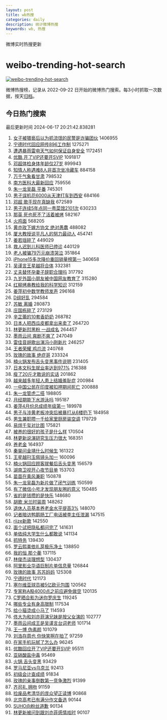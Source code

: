 ```yaml
---
layout: post
title: wb热搜
categories: daily
description: 统计微博热搜
keywords: wb, 热搜
---
```


微博实时热搜更新

# weibo-trending-hot-search

[![weibo-trending-hot-search](https://github.com/ameizi/weibo-trending-hot-search/actions/workflows/ci.yml/badge.svg)](https://github.com/ameizi/weibo-trending-hot-search/actions/workflows/ci.yml)

微博热搜榜，记录从 2022-09-22 日开始的微博热门搜索。每3小时抓取一次数据，按天[归档](./archives)。

## 今日热门搜索

<!-- BEGIN --> 
最后更新时间 2024-06-17 20:21:42.838281 
1. [女子被猥亵后以为抓流氓的民警是诈骗团伙](https://s.weibo.com/weibo?q=%23%E5%A5%B3%E5%AD%90%E8%A2%AB%E7%8C%A5%E4%BA%B5%E5%90%8E%E4%BB%A5%E4%B8%BA%E6%8A%93%E6%B5%81%E6%B0%93%E7%9A%84%E6%B0%91%E8%AD%A6%E6%98%AF%E8%AF%88%E9%AA%97%E5%9B%A2%E4%BC%99%23&t=31&band_rank=1&Refer=top) 1406955
1. [宁德时代回应网传896工作制](https://s.weibo.com/weibo?q=%23%E5%AE%81%E5%BE%B7%E6%97%B6%E4%BB%A3%E5%9B%9E%E5%BA%94%E7%BD%91%E4%BC%A0896%E5%B7%A5%E4%BD%9C%E5%88%B6%23&t=31&band_rank=2&Refer=top) 1275271
1. [遭遇暴雨雷电天气如何保证自身安全](https://s.weibo.com/weibo?q=%23%E9%81%AD%E9%81%87%E6%9A%B4%E9%9B%A8%E9%9B%B7%E7%94%B5%E5%A4%A9%E6%B0%94%E5%A6%82%E4%BD%95%E4%BF%9D%E8%AF%81%E8%87%AA%E8%BA%AB%E5%AE%89%E5%85%A8%23&t=31&band_rank=3&Refer=top) 1172451
1. [优酷 开了VIP还要开SVIP](https://s.weibo.com/weibo?q=%E4%BC%98%E9%85%B7%20%E5%BC%80%E4%BA%86VIP%E8%BF%98%E8%A6%81%E5%BC%80SVIP&t=31&band_rank=4&Refer=top) 1091817
1. [邓超体检身体年龄仅27岁](https://s.weibo.com/weibo?q=%23%E9%82%93%E8%B6%85%E4%BD%93%E6%A3%80%E8%BA%AB%E4%BD%93%E5%B9%B4%E9%BE%84%E4%BB%8527%E5%B2%81%23&t=31&band_rank=1&Refer=top) 899943
1. [知情人称遇难8人非首次坐冷藏车](https://s.weibo.com/weibo?q=%23%E7%9F%A5%E6%83%85%E4%BA%BA%E7%A7%B0%E9%81%87%E9%9A%BE8%E4%BA%BA%E9%9D%9E%E9%A6%96%E6%AC%A1%E5%9D%90%E5%86%B7%E8%97%8F%E8%BD%A6%23&t=31&band_rank=2&Refer=top) 884158
1. [万千气象看甘肃](https://s.weibo.com/weibo?q=%23%E4%B8%87%E5%8D%83%E6%B0%94%E8%B1%A1%E7%9C%8B%E7%94%98%E8%82%83%23&t=31&band_rank=41&Refer=top) 798532
1. [南方医科大最新回应](https://s.weibo.com/weibo?q=%23%E5%8D%97%E6%96%B9%E5%8C%BB%E7%A7%91%E5%A4%A7%E6%9C%80%E6%96%B0%E5%9B%9E%E5%BA%94%23&t=31&band_rank=5&Refer=top) 759556
1. [朱一龙吴磊 平番](https://s.weibo.com/weibo?q=%E6%9C%B1%E4%B8%80%E9%BE%99%E5%90%B4%E7%A3%8A%20%E5%B9%B3%E7%95%AA&t=31&band_rank=4&Refer=top) 745301
1. [男子误机花6000从天津打车到西安](https://s.weibo.com/weibo?q=%23%E7%94%B7%E5%AD%90%E8%AF%AF%E6%9C%BA%E8%8A%B16000%E4%BB%8E%E5%A4%A9%E6%B4%A5%E6%89%93%E8%BD%A6%E5%88%B0%E8%A5%BF%E5%AE%89%23&t=31&band_rank=5&Refer=top) 684166
1. [邓超 歌手现在真缺我](https://s.weibo.com/weibo?q=%E9%82%93%E8%B6%85%20%E6%AD%8C%E6%89%8B%E7%8E%B0%E5%9C%A8%E7%9C%9F%E7%BC%BA%E6%88%91&t=31&band_rank=6&Refer=top) 672589
1. [男子连续5年点同一粤菜馆2101次](https://s.weibo.com/weibo?q=%23%E7%94%B7%E5%AD%90%E8%BF%9E%E7%BB%AD5%E5%B9%B4%E7%82%B9%E5%90%8C%E4%B8%80%E7%B2%A4%E8%8F%9C%E9%A6%862101%E6%AC%A1%23&t=31&band_rank=7&Refer=top) 630233
1. [那英 死也死不了活着被烤](https://s.weibo.com/weibo?q=%E9%82%A3%E8%8B%B1%20%E6%AD%BB%E4%B9%9F%E6%AD%BB%E4%B8%8D%E4%BA%86%E6%B4%BB%E7%9D%80%E8%A2%AB%E7%83%A4&t=31&band_rank=8&Refer=top) 582167
1. [火鸡面](https://s.weibo.com/weibo?q=%E7%81%AB%E9%B8%A1%E9%9D%A2&t=31&band_rank=6&Refer=top) 568205
1. [黄亦玫下嫁方协文 绝对愚蠢](https://s.weibo.com/weibo?q=%E9%BB%84%E4%BA%A6%E7%8E%AB%E4%B8%8B%E5%AB%81%E6%96%B9%E5%8D%8F%E6%96%87%20%E7%BB%9D%E5%AF%B9%E6%84%9A%E8%A0%A2&t=31&band_rank=9&Refer=top) 488082
1. [厦大教授说平凡人的努力最动人](https://s.weibo.com/weibo?q=%23%E5%8E%A6%E5%A4%A7%E6%95%99%E6%8E%88%E8%AF%B4%E5%B9%B3%E5%87%A1%E4%BA%BA%E7%9A%84%E5%8A%AA%E5%8A%9B%E6%9C%80%E5%8A%A8%E4%BA%BA%23&t=31&band_rank=10&Refer=top) 454741
1. [姜若瑶碎了](https://s.weibo.com/weibo?q=%23%E5%A7%9C%E8%8B%A5%E7%91%B6%E7%A2%8E%E4%BA%86%23&t=31&band_rank=11&Refer=top) 449029
1. [救人迟到儿科医师已停诊](https://s.weibo.com/weibo?q=%23%E6%95%91%E4%BA%BA%E8%BF%9F%E5%88%B0%E5%84%BF%E7%A7%91%E5%8C%BB%E5%B8%88%E5%B7%B2%E5%81%9C%E8%AF%8A%23&t=31&band_rank=12&Refer=top) 440129
1. [老人被骗79万元崩溃哭泣](https://s.weibo.com/weibo?q=%23%E8%80%81%E4%BA%BA%E8%A2%AB%E9%AA%9779%E4%B8%87%E5%85%83%E5%B4%A9%E6%BA%83%E5%93%AD%E6%B3%A3%23&t=31&band_rank=13&Refer=top) 351864
1. [iPhone15多次降价重回销量榜第一](https://s.weibo.com/weibo?q=%23iPhone15%E5%A4%9A%E6%AC%A1%E9%99%8D%E4%BB%B7%E9%87%8D%E5%9B%9E%E9%94%80%E9%87%8F%E6%A6%9C%E7%AC%AC%E4%B8%80%23&t=31&band_rank=8&Refer=top) 340658
1. [吴谨言王星越将合体](https://s.weibo.com/weibo?q=%23%E5%90%B4%E8%B0%A8%E8%A8%80%E7%8E%8B%E6%98%9F%E8%B6%8A%E5%B0%86%E5%90%88%E4%BD%93%23&t=31&band_rank=14&Refer=top) 332381
1. [丈夫替怀孕妻子辞职合理吗](https://s.weibo.com/weibo?q=%23%E4%B8%88%E5%A4%AB%E6%9B%BF%E6%80%80%E5%AD%95%E5%A6%BB%E5%AD%90%E8%BE%9E%E8%81%8C%E5%90%88%E7%90%86%E5%90%97%23&t=31&band_rank=9&Refer=top) 317792
1. [九岁外国小朋友被中国网友教育了](https://s.weibo.com/weibo?q=%23%E4%B9%9D%E5%B2%81%E5%A4%96%E5%9B%BD%E5%B0%8F%E6%9C%8B%E5%8F%8B%E8%A2%AB%E4%B8%AD%E5%9B%BD%E7%BD%91%E5%8F%8B%E6%95%99%E8%82%B2%E4%BA%86%23&t=31&band_rank=15&Refer=top) 315280
1. [红柳烤串教给我的科学知识](https://s.weibo.com/weibo?q=%23%E7%BA%A2%E6%9F%B3%E7%83%A4%E4%B8%B2%E6%95%99%E7%BB%99%E6%88%91%E7%9A%84%E7%A7%91%E5%AD%A6%E7%9F%A5%E8%AF%86%23&t=31&band_rank=10&Refer=top) 312159
1. [姜萍初中数学教师发声](https://s.weibo.com/weibo?q=%23%E5%A7%9C%E8%90%8D%E5%88%9D%E4%B8%AD%E6%95%B0%E5%AD%A6%E6%95%99%E5%B8%88%E5%8F%91%E5%A3%B0%23&t=31&band_rank=11&Refer=top) 296168
1. [D组好乱](https://s.weibo.com/weibo?q=%23D%E7%BB%84%E5%A5%BD%E4%B9%B1%23&t=31&band_rank=12&Refer=top) 294584
1. [苏敏 离婚](https://s.weibo.com/weibo?q=%E8%8B%8F%E6%95%8F%20%E7%A6%BB%E5%A9%9A&t=31&band_rank=13&Refer=top) 280873
1. [庄国栋碎了](https://s.weibo.com/weibo?q=%E5%BA%84%E5%9B%BD%E6%A0%8B%E7%A2%8E%E4%BA%86&t=31&band_rank=14&Refer=top) 273129
1. [辛芷蕾的10套香奶奶](https://s.weibo.com/weibo?q=%E8%BE%9B%E8%8A%B7%E8%95%BE%E7%9A%8410%E5%A5%97%E9%A6%99%E5%A5%B6%E5%A5%B6&t=31&band_rank=16&Refer=top) 268782
1. [日本人把西瓜皮都拿出来卖了](https://s.weibo.com/weibo?q=%23%E6%97%A5%E6%9C%AC%E4%BA%BA%E6%8A%8A%E8%A5%BF%E7%93%9C%E7%9A%AE%E9%83%BD%E6%8B%BF%E5%87%BA%E6%9D%A5%E5%8D%96%E4%BA%86%23&t=31&band_rank=17&Refer=top) 264720
1. [林更新怼黑粉 一战成名](https://s.weibo.com/weibo?q=%E6%9E%97%E6%9B%B4%E6%96%B0%E6%80%BC%E9%BB%91%E7%B2%89%20%E4%B8%80%E6%88%98%E6%88%90%E5%90%8D&t=31&band_rank=15&Refer=top) 264457
1. [墨雨云间 爽剧不爽了](https://s.weibo.com/weibo?q=%E5%A2%A8%E9%9B%A8%E4%BA%91%E9%97%B4%20%E7%88%BD%E5%89%A7%E4%B8%8D%E7%88%BD%E4%BA%86&t=31&band_rank=18&Refer=top) 247049
1. [雷佳音胡歌出演冯小刚新片](https://s.weibo.com/weibo?q=%23%E9%9B%B7%E4%BD%B3%E9%9F%B3%E8%83%A1%E6%AD%8C%E5%87%BA%E6%BC%94%E5%86%AF%E5%B0%8F%E5%88%9A%E6%96%B0%E7%89%87%23&t=31&band_rank=16&Refer=top) 246257
1. [王者荣耀 鸡爪流](https://s.weibo.com/weibo?q=%E7%8E%8B%E8%80%85%E8%8D%A3%E8%80%80%20%E9%B8%A1%E7%88%AA%E6%B5%81&t=31&band_rank=17&Refer=top) 240768
1. [玫瑰的故事 绝症哥](https://s.weibo.com/weibo?q=%E7%8E%AB%E7%91%B0%E7%9A%84%E6%95%85%E4%BA%8B%20%E7%BB%9D%E7%97%87%E5%93%A5&t=31&band_rank=18&Refer=top) 233324
1. [楠火锅发布舌头变黑事件说明](https://s.weibo.com/weibo?q=%23%E6%A5%A0%E7%81%AB%E9%94%85%E5%8F%91%E5%B8%83%E8%88%8C%E5%A4%B4%E5%8F%98%E9%BB%91%E4%BA%8B%E4%BB%B6%E8%AF%B4%E6%98%8E%23&t=31&band_rank=19&Refer=top) 231405
1. [日本文科生就业率达到97.1%](https://s.weibo.com/weibo?q=%23%E6%97%A5%E6%9C%AC%E6%96%87%E7%A7%91%E7%94%9F%E5%B0%B1%E4%B8%9A%E7%8E%87%E8%BE%BE%E5%88%B097.1%25%23&t=31&band_rank=19&Refer=top) 216388
1. [瘦了20斤才敢说的实话](https://s.weibo.com/weibo?q=%E7%98%A6%E4%BA%8620%E6%96%A4%E6%89%8D%E6%95%A2%E8%AF%B4%E7%9A%84%E5%AE%9E%E8%AF%9D&t=31&band_rank=21&Refer=top) 201862
1. [越来越多年轻人患上结婚羞耻症](https://s.weibo.com/weibo?q=%23%E8%B6%8A%E6%9D%A5%E8%B6%8A%E5%A4%9A%E5%B9%B4%E8%BD%BB%E4%BA%BA%E6%82%A3%E4%B8%8A%E7%BB%93%E5%A9%9A%E7%BE%9E%E8%80%BB%E7%97%87%23&t=31&band_rank=22&Refer=top) 200984
1. [一中国公民在印度被扣押期间死亡](https://s.weibo.com/weibo?q=%23%E4%B8%80%E4%B8%AD%E5%9B%BD%E5%85%AC%E6%B0%91%E5%9C%A8%E5%8D%B0%E5%BA%A6%E8%A2%AB%E6%89%A3%E6%8A%BC%E6%9C%9F%E9%97%B4%E6%AD%BB%E4%BA%A1%23&t=31&band_rank=23&Refer=top) 200888
1. [朱一龙管虎二搭](https://s.weibo.com/weibo?q=%23%E6%9C%B1%E4%B8%80%E9%BE%99%E7%AE%A1%E8%99%8E%E4%BA%8C%E6%90%AD%23&t=31&band_rank=24&Refer=top) 198805
1. [月经期能下水游泳吗](https://s.weibo.com/weibo?q=%23%E6%9C%88%E7%BB%8F%E6%9C%9F%E8%83%BD%E4%B8%8B%E6%B0%B4%E6%B8%B8%E6%B3%B3%E5%90%97%23&t=31&band_rank=20&Refer=top) 195187
1. [姜萍4月份总成绩年级第一](https://s.weibo.com/weibo?q=%23%E5%A7%9C%E8%90%8D4%E6%9C%88%E4%BB%BD%E6%80%BB%E6%88%90%E7%BB%A9%E5%B9%B4%E7%BA%A7%E7%AC%AC%E4%B8%80%23&t=31&band_rank=21&Refer=top) 189978
1. [男子与涉黄老板冲突后被暴打从6楼扔下](https://s.weibo.com/weibo?q=%23%E7%94%B7%E5%AD%90%E4%B8%8E%E6%B6%89%E9%BB%84%E8%80%81%E6%9D%BF%E5%86%B2%E7%AA%81%E5%90%8E%E8%A2%AB%E6%9A%B4%E6%89%93%E4%BB%8E6%E6%A5%BC%E6%89%94%E4%B8%8B%23&t=31&band_rank=22&Refer=top) 184958
1. [男生兼职攒一千给家里厨房装空调](https://s.weibo.com/weibo?q=%23%E7%94%B7%E7%94%9F%E5%85%BC%E8%81%8C%E6%94%92%E4%B8%80%E5%8D%83%E7%BB%99%E5%AE%B6%E9%87%8C%E5%8E%A8%E6%88%BF%E8%A3%85%E7%A9%BA%E8%B0%83%23&t=31&band_rank=23&Refer=top) 179729
1. [易烊千玺对比图](https://s.weibo.com/weibo?q=%E6%98%93%E7%83%8A%E5%8D%83%E7%8E%BA%E5%AF%B9%E6%AF%94%E5%9B%BE&t=31&band_rank=24&Refer=top) 175821
1. [被养的很好的孩子是什么样](https://s.weibo.com/weibo?q=%23%E8%A2%AB%E5%85%BB%E7%9A%84%E5%BE%88%E5%A5%BD%E7%9A%84%E5%AD%A9%E5%AD%90%E6%98%AF%E4%BB%80%E4%B9%88%E6%A0%B7%23&t=31&band_rank=25&Refer=top) 170504
1. [林更新说演研究生压力很大](https://s.weibo.com/weibo?q=%23%E6%9E%97%E6%9B%B4%E6%96%B0%E8%AF%B4%E6%BC%94%E7%A0%94%E7%A9%B6%E7%94%9F%E5%8E%8B%E5%8A%9B%E5%BE%88%E5%A4%A7%23&t=31&band_rank=26&Refer=top) 168351
1. [养老金](https://s.weibo.com/weibo?q=%E5%85%BB%E8%80%81%E9%87%91&t=31&band_rank=25&Refer=top) 164937
1. [秦昊问金靖什么时候生](https://s.weibo.com/weibo?q=%23%E7%A7%A6%E6%98%8A%E9%97%AE%E9%87%91%E9%9D%96%E4%BB%80%E4%B9%88%E6%97%B6%E5%80%99%E7%94%9F%23&t=31&band_rank=26&Refer=top) 161322
1. [王星越叼玉佩镜头加一](https://s.weibo.com/weibo?q=%23%E7%8E%8B%E6%98%9F%E8%B6%8A%E5%8F%BC%E7%8E%89%E4%BD%A9%E9%95%9C%E5%A4%B4%E5%8A%A0%E4%B8%80%23&t=31&band_rank=27&Refer=top) 160096
1. [楠火锅回应顾客就餐后舌头变黑](https://s.weibo.com/weibo?q=%23%E6%A5%A0%E7%81%AB%E9%94%85%E5%9B%9E%E5%BA%94%E9%A1%BE%E5%AE%A2%E5%B0%B1%E9%A4%90%E5%90%8E%E8%88%8C%E5%A4%B4%E5%8F%98%E9%BB%91%23&t=31&band_rank=27&Refer=top) 156579
1. [湖南卫视开心夜节目单](https://s.weibo.com/weibo?q=%23%E6%B9%96%E5%8D%97%E5%8D%AB%E8%A7%86%E5%BC%80%E5%BF%83%E5%A4%9C%E8%8A%82%E7%9B%AE%E5%8D%95%23&t=31&band_rank=28&Refer=top) 153703
1. [苗苗在乘风兼职](https://s.weibo.com/weibo?q=%E8%8B%97%E8%8B%97%E5%9C%A8%E4%B9%98%E9%A3%8E%E5%85%BC%E8%81%8C&t=31&band_rank=29&Refer=top) 150878
1. [朱一龙吴磊为新片做了闭气训练](https://s.weibo.com/weibo?q=%23%E6%9C%B1%E4%B8%80%E9%BE%99%E5%90%B4%E7%A3%8A%E4%B8%BA%E6%96%B0%E7%89%87%E5%81%9A%E4%BA%86%E9%97%AD%E6%B0%94%E8%AE%AD%E7%BB%83%23&t=31&band_rank=30&Refer=top) 150599
1. [有了微信小号才发现朋友圈的意义](https://s.weibo.com/weibo?q=%23%E6%9C%89%E4%BA%86%E5%BE%AE%E4%BF%A1%E5%B0%8F%E5%8F%B7%E6%89%8D%E5%8F%91%E7%8E%B0%E6%9C%8B%E5%8F%8B%E5%9C%88%E7%9A%84%E6%84%8F%E4%B9%89%23&t=31&band_rank=28&Refer=top) 150485
1. [省的是钱攒的是快乐](https://s.weibo.com/weibo?q=%E7%9C%81%E7%9A%84%E6%98%AF%E9%92%B1%E6%94%92%E7%9A%84%E6%98%AF%E5%BF%AB%E4%B9%90&t=31&band_rank=29&Refer=top) 148680
1. [胡歌 米兰时装周](https://s.weibo.com/weibo?q=%E8%83%A1%E6%AD%8C%20%E7%B1%B3%E5%85%B0%E6%97%B6%E8%A3%85%E5%91%A8&t=31&band_rank=30&Refer=top) 148262
1. [退休人员基本养老金水平提高3%](https://s.weibo.com/weibo?q=%23%E9%80%80%E4%BC%91%E4%BA%BA%E5%91%98%E5%9F%BA%E6%9C%AC%E5%85%BB%E8%80%81%E9%87%91%E6%B0%B4%E5%B9%B3%E6%8F%90%E9%AB%983%25%23&t=31&band_rank=31&Refer=top) 148070
1. [记者暗访鸭鹅肠工厂电话被李主任泄漏](https://s.weibo.com/weibo?q=%23%E8%AE%B0%E8%80%85%E6%9A%97%E8%AE%BF%E9%B8%AD%E9%B9%85%E8%82%A0%E5%B7%A5%E5%8E%82%E7%94%B5%E8%AF%9D%E8%A2%AB%E6%9D%8E%E4%B8%BB%E4%BB%BB%E6%B3%84%E6%BC%8F%23&t=31&band_rank=31&Refer=top) 147515
1. [riize新歌](https://s.weibo.com/weibo?q=riize%E6%96%B0%E6%AD%8C&t=31&band_rank=32&Refer=top) 142550
1. [面个试把隐私都问完了](https://s.weibo.com/weibo?q=%23%E9%9D%A2%E4%B8%AA%E8%AF%95%E6%8A%8A%E9%9A%90%E7%A7%81%E9%83%BD%E9%97%AE%E5%AE%8C%E4%BA%86%23&t=31&band_rank=33&Refer=top) 141631
1. [单依纯大学生什么都敢说](https://s.weibo.com/weibo?q=%23%E5%8D%95%E4%BE%9D%E7%BA%AF%E5%A4%A7%E5%AD%A6%E7%94%9F%E4%BB%80%E4%B9%88%E9%83%BD%E6%95%A2%E8%AF%B4%23&t=31&band_rank=34&Refer=top) 141134
1. [抓特务](https://s.weibo.com/weibo?q=%E6%8A%93%E7%89%B9%E5%8A%A1&t=31&band_rank=35&Refer=top) 139430
1. [罗云熙美依礼芽极乐净土](https://s.weibo.com/weibo?q=%23%E7%BD%97%E4%BA%91%E7%86%99%E7%BE%8E%E4%BE%9D%E7%A4%BC%E8%8A%BD%E6%9E%81%E4%B9%90%E5%87%80%E5%9C%9F%23&t=31&band_rank=36&Refer=top) 138850
1. [我的恒 那个蘅](https://s.weibo.com/weibo?q=%E6%88%91%E7%9A%84%E6%81%92%20%E9%82%A3%E4%B8%AA%E8%98%85&t=31&band_rank=33&Refer=top) 137115
1. [林俊杰谈理想型](https://s.weibo.com/weibo?q=%23%E6%9E%97%E4%BF%8A%E6%9D%B0%E8%B0%88%E7%90%86%E6%83%B3%E5%9E%8B%23&t=31&band_rank=34&Refer=top) 130437
1. [阿里影业华语巨制片单信息量](https://s.weibo.com/weibo?q=%23%E9%98%BF%E9%87%8C%E5%BD%B1%E4%B8%9A%E5%8D%8E%E8%AF%AD%E5%B7%A8%E5%88%B6%E7%89%87%E5%8D%95%E4%BF%A1%E6%81%AF%E9%87%8F%23&t=31&band_rank=38&Refer=top) 126844
1. [玫瑰的故事 苏苏妈妈](https://s.weibo.com/weibo?q=%E7%8E%AB%E7%91%B0%E7%9A%84%E6%95%85%E4%BA%8B%20%E8%8B%8F%E8%8B%8F%E5%A6%88%E5%A6%88&t=31&band_rank=35&Refer=top) 125308
1. [宁德时代](https://s.weibo.com/weibo?q=%E5%AE%81%E5%BE%B7%E6%97%B6%E4%BB%A3&t=31&band_rank=36&Refer=top) 121173
1. [塞尔维亚球员被5亿欧元包围](https://s.weibo.com/weibo?q=%23%E5%A1%9E%E5%B0%94%E7%BB%B4%E4%BA%9A%E7%90%83%E5%91%98%E8%A2%AB5%E4%BA%BF%E6%AC%A7%E5%85%83%E5%8C%85%E5%9B%B4%23&t=31&band_rank=37&Refer=top) 120562
1. [专家称A股4000点之前应避免做空](https://s.weibo.com/weibo?q=%23%E4%B8%93%E5%AE%B6%E7%A7%B0A%E8%82%A14000%E7%82%B9%E4%B9%8B%E5%89%8D%E5%BA%94%E9%81%BF%E5%85%8D%E5%81%9A%E7%A9%BA%23&t=31&band_rank=38&Refer=top) 120135
1. [C罗晒合影为迷你罗庆生](https://s.weibo.com/weibo?q=%23C%E7%BD%97%E6%99%92%E5%90%88%E5%BD%B1%E4%B8%BA%E8%BF%B7%E4%BD%A0%E7%BD%97%E5%BA%86%E7%94%9F%23&t=31&band_rank=39&Refer=top) 119245
1. [哪些专业有身高限制](https://s.weibo.com/weibo?q=%23%E5%93%AA%E4%BA%9B%E4%B8%93%E4%B8%9A%E6%9C%89%E8%BA%AB%E9%AB%98%E9%99%90%E5%88%B6%23&t=31&band_rank=40&Refer=top) 117534
1. [给小猫烫成小马了](https://s.weibo.com/weibo?q=%E7%BB%99%E5%B0%8F%E7%8C%AB%E7%83%AB%E6%88%90%E5%B0%8F%E9%A9%AC%E4%BA%86&t=31&band_rank=42&Refer=top) 114593
1. [佟大为和刘亦菲演兄妹是按父女演的](https://s.weibo.com/weibo?q=%23%E4%BD%9F%E5%A4%A7%E4%B8%BA%E5%92%8C%E5%88%98%E4%BA%A6%E8%8F%B2%E6%BC%94%E5%85%84%E5%A6%B9%E6%98%AF%E6%8C%89%E7%88%B6%E5%A5%B3%E6%BC%94%E7%9A%84%23&t=31&band_rank=41&Refer=top) 102777
1. [墨雨云间成王是吴谨言台词老师](https://s.weibo.com/weibo?q=%23%E5%A2%A8%E9%9B%A8%E4%BA%91%E9%97%B4%E6%88%90%E7%8E%8B%E6%98%AF%E5%90%B4%E8%B0%A8%E8%A8%80%E5%8F%B0%E8%AF%8D%E8%80%81%E5%B8%88%23&t=31&band_rank=43&Refer=top) 101714
1. [王一博 伪素颜](https://s.weibo.com/weibo?q=%E7%8E%8B%E4%B8%80%E5%8D%9A%20%E4%BC%AA%E7%B4%A0%E9%A2%9C&t=31&band_rank=44&Refer=top) 101079
1. [刘浩存周也 你快笑啊在拍了](https://s.weibo.com/weibo?q=%E5%88%98%E6%B5%A9%E5%AD%98%E5%91%A8%E4%B9%9F%20%E4%BD%A0%E5%BF%AB%E7%AC%91%E5%95%8A%E5%9C%A8%E6%8B%8D%E4%BA%86&t=31&band_rank=43&Refer=top) 97259
1. [在家手机玩腻了怎么办](https://s.weibo.com/weibo?q=%E5%9C%A8%E5%AE%B6%E6%89%8B%E6%9C%BA%E7%8E%A9%E8%85%BB%E4%BA%86%E6%80%8E%E4%B9%88%E5%8A%9E&t=31&band_rank=45&Refer=top) 96245
1. [优酷回应开了VIP还要开SVIP](https://s.weibo.com/weibo?q=%23%E4%BC%98%E9%85%B7%E5%9B%9E%E5%BA%94%E5%BC%80%E4%BA%86VIP%E8%BF%98%E8%A6%81%E5%BC%80SVIP%23&t=31&band_rank=46&Refer=top) 95511
1. [亚硝酸盐中毒](https://s.weibo.com/weibo?q=%E4%BA%9A%E7%A1%9D%E9%85%B8%E7%9B%90%E4%B8%AD%E6%AF%92&t=31&band_rank=44&Refer=top) 95469
1. [火锅 舌头变黑](https://s.weibo.com/weibo?q=%E7%81%AB%E9%94%85%20%E8%88%8C%E5%A4%B4%E5%8F%98%E9%BB%91&t=31&band_rank=45&Refer=top) 93429
1. [罗马尼亚vs乌克兰](https://s.weibo.com/weibo?q=%23%E7%BD%97%E9%A9%AC%E5%B0%BC%E4%BA%9Avs%E4%B9%8C%E5%85%8B%E5%85%B0%23&t=31&band_rank=47&Refer=top) 92413
1. [初级会计查成绩](https://s.weibo.com/weibo?q=%E5%88%9D%E7%BA%A7%E4%BC%9A%E8%AE%A1%E6%9F%A5%E6%88%90%E7%BB%A9&t=31&band_rank=46&Refer=top) 91834
1. [玫瑰的亲事倒数第一竞争激烈](https://s.weibo.com/weibo?q=%23%E7%8E%AB%E7%91%B0%E7%9A%84%E4%BA%B2%E4%BA%8B%E5%80%92%E6%95%B0%E7%AC%AC%E4%B8%80%E7%AB%9E%E4%BA%89%E6%BF%80%E7%83%88%23&t=31&band_rank=47&Refer=top) 91399
1. [齐司礼 拥吻](https://s.weibo.com/weibo?q=%E9%BD%90%E5%8F%B8%E7%A4%BC%20%E6%8B%A5%E5%90%BB&t=31&band_rank=49&Refer=top) 91159
1. [捡废品考清华的庞众望正读博](https://s.weibo.com/weibo?q=%23%E6%8D%A1%E5%BA%9F%E5%93%81%E8%80%83%E6%B8%85%E5%8D%8E%E7%9A%84%E5%BA%9E%E4%BC%97%E6%9C%9B%E6%AD%A3%E8%AF%BB%E5%8D%9A%23&t=31&band_rank=50&Refer=top) 90868
1. [北京高考已有满分作文备选](https://s.weibo.com/weibo?q=%23%E5%8C%97%E4%BA%AC%E9%AB%98%E8%80%83%E5%B7%B2%E6%9C%89%E6%BB%A1%E5%88%86%E4%BD%9C%E6%96%87%E5%A4%87%E9%80%89%23&t=31&band_rank=48&Refer=top) 90144
1. [SUHO向粉丝道歉](https://s.weibo.com/weibo?q=%23SUHO%E5%90%91%E7%B2%89%E4%B8%9D%E9%81%93%E6%AD%89%23&t=31&band_rank=49&Refer=top) 90134
1. [林更新被问到跟刘亦菲感情戏时](https://s.weibo.com/weibo?q=%23%E6%9E%97%E6%9B%B4%E6%96%B0%E8%A2%AB%E9%97%AE%E5%88%B0%E8%B7%9F%E5%88%98%E4%BA%A6%E8%8F%B2%E6%84%9F%E6%83%85%E6%88%8F%E6%97%B6%23&t=31&band_rank=50&Refer=top) 90107
<!-- END -->
